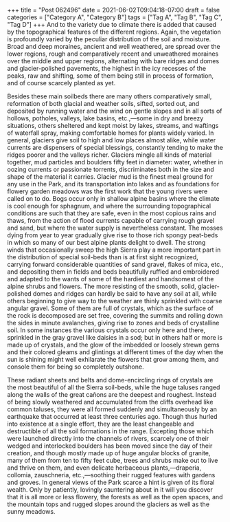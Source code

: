 +++
title = "Post 062496"
date = 2021-06-02T09:04:18-07:00
draft = false
categories = ["Category A", "Category B"]
tags = ["Tag A", "Tag B", "Tag C", "Tag D"]
+++
And to the variety due to climate there is added that caused by the topographical features of the different regions. Again, the vegetation is profoundly varied by the peculiar distribution of the soil and moisture. Broad and deep moraines, ancient and well weathered, are spread over the lower regions, rough and comparatively recent and unweathered moraines over the middle and upper regions, alternating with bare ridges and domes and glacier-polished pavements, the highest in the icy recesses of the peaks, raw and shifting, some of them being still in process of formation, and of course scarcely planted as yet.

Besides these main soilbeds there are many others comparatively small, reformation of both glacial and weather soils, sifted, sorted out, and deposited by running water and the wind on gentle slopes and in all sorts of hollows, potholes, valleys, lake basins, etc.,—some in dry and breezy situations, others sheltered and kept moist by lakes, streams, and waftings of waterfall spray, making comfortable homes for plants widely varied. In general, glaciers give soil to high and low places almost alike, while water currents are dispensers of special blessings, constantly tending to make the ridges poorer and the valleys richer. Glaciers mingle all kinds of material together, mud particles and boulders fifty feet in diameter: water, whether in oozing currents or passionate torrents, discriminates both in the size and shape of the material it carries. Glacier mud is the finest meal ground for any use in the Park, and its transportation into lakes and as foundations for flowery garden meadows was the first work that the young rivers were called on to do. Bogs occur only in shallow alpine basins where the climate is cool enough for sphagnum, and where the surrounding topographical conditions are such that they are safe, even in the most copious rains and thaws, from the action of flood currents capable of carrying rough gravel and sand, but where the water supply is nevertheless constant. The mosses dying from year to year gradually give rise to those rich spongy peat-beds in which so many of our best alpine plants delight to dwell. The strong winds that occasionally sweep the high Sierra play a more important part in the distribution of special soil-beds than is at first sight recognized, carrying forward considerable quantities of sand gravel, flakes of mica, etc., and depositing them in fields and beds beautifully ruffled and embroidered and adapted to the wants of some of the hardiest and handsomest of the alpine shrubs and flowers. The more resisting of the smooth, solid, glacier-polished domes and ridges can hardly be said to have any soil at all, while others beginning to give way to the weather are thinly sprinkled with coarse angular gravel. Some of them are full of crystals, which as the surface of the rock is decomposed are set free, covering the summits and rolling down the sides in minute avalanches, giving rise to zones and beds of crystalline soil. In some instances the various crystals occur only here and there, sprinkled in the gray gravel like daisies in a sod; but in others half or more is made up of crystals, and the glow of the imbedded or loosely strewn gems and their colored gleams and glintings at different times of the day when the sun is shining might well exhilarate the flowers that grow among them, and console them for being so completely outshone.

These radiant sheets and belts and dome-encircling rings of crystals are the most beautiful of all the Sierra soil-beds, while the huge taluses ranged along the walls of the great cañons are the deepest and roughest. Instead of being slowly weathered and accumulated from the cliffs overhead like common taluses, they were all formed suddenly and simultaneously by an earthquake that occurred at least three centuries ago. Though thus hurled into existence at a single effort, they are the least changeable and destructible of all the soil formations in the range. Excepting those which were launched directly into the channels of rivers, scarcely one of their wedged and interlocked boulders has been moved since the day of their creation, and though mostly made up of huge angular blocks of granite, many of them from ten to fifty feet cube, trees and shrubs make out to live and thrive on them, and even delicate herbaceous plants,—draperia, collomia, zauschneria, etc.,—soothing their rugged features with gardens and groves. In general views of the Park scarce a hint is given of its floral wealth. Only by patiently, lovingly sauntering about in it will you discover that it is all more or less flowery, the forests as well as the open spaces, and the mountain tops and rugged slopes around the glaciers as well as the sunny meadows.
